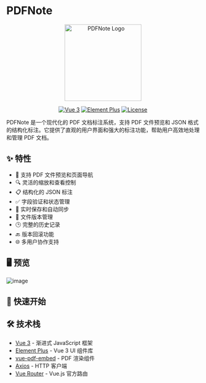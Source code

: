 # PDFNote

<p align="center">
  <img src="path_to_your_logo.png" alt="PDFNote Logo" width="200"/>
</p>

<p align="center">
  <a href="https://vuejs.org/"><img src="https://img.shields.io/badge/vue-3.x-brightgreen.svg" alt="Vue 3"></a>
  <a href="https://element-plus.org/"><img src="https://img.shields.io/badge/element--plus-2.x-blue.svg" alt="Element Plus"></a>
  <a href="LICENSE"><img src="https://img.shields.io/badge/license-MIT-blue.svg" alt="License"></a>
</p>

PDFNote 是一个现代化的 PDF 文档标注系统，支持 PDF 文件预览和 JSON 格式的结构化标注。它提供了直观的用户界面和强大的标注功能，帮助用户高效地处理和管理 PDF 文档。

## ✨ 特性

- 📝 支持 PDF 文件预览和页面导航
- 🔍 灵活的缩放和查看控制
- 📋 结构化的 JSON 标注
- ✅ 字段验证和状态管理
- 🔄 实时保存和自动同步
- 📂 文件版本管理
- 🕒 完整的历史记录
- 🔙 版本回滚功能
- 🌐 多用户协作支持

## 🖥 预览
![image](https://github.com/user-attachments/assets/422c1c00-895e-44dd-985c-8851526f69e5)


## 🚀 快速开始


## 🛠️ 技术栈

- [Vue 3](https://vuejs.org/) - 渐进式 JavaScript 框架
- [Element Plus](https://element-plus.org/) - Vue 3 UI 组件库
- [vue-pdf-embed](https://www.npmjs.com/package/vue-pdf-embed) - PDF 渲染组件
- [Axios](https://axios-http.com/) - HTTP 客户端
- [Vue Router](https://router.vuejs.org/) - Vue.js 官方路由
